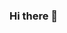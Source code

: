 ### Hi there 👋

<!--
**oune/oune** is a ✨ _special_ ✨ repository because its `README.md` (this file) appears on your GitHub profile.

![oune's github stats](https://github-readme-stats.vercel.app/api?username=oune Lee&count_private=true&show_icons=true&theme=dracula)
